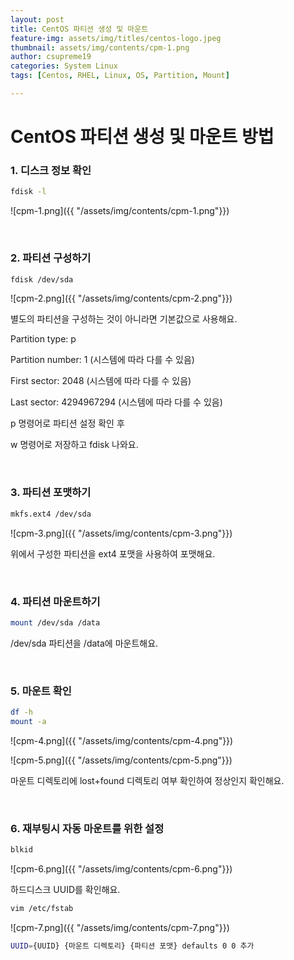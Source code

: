 ```yaml
---
layout: post
title: CentOS 파티션 생성 및 마운트
feature-img: assets/img/titles/centos-logo.jpeg
thumbnail: assets/img/contents/cpm-1.png
author: csupreme19
categories: System Linux
tags: [Centos, RHEL, Linux, OS, Partition, Mount]

---
```


# CentOS 파티션 생성 및 마운트 방법

### 1. 디스크 정보 확인

```sh
fdisk -l
```

![cpm-1.png]({{ "/assets/img/contents/cpm-1.png"}})

<br>

### 2. 파티션 구성하기

```sh
fdisk /dev/sda
```

![cpm-2.png]({{ "/assets/img/contents/cpm-2.png"}})

별도의 파티션을 구성하는 것이 아니라면 기본값으로 사용해요.

Partition type: p

Partition number: 1 (시스템에 따라 다를 수 있음)

First sector: 2048 (시스템에 따라 다를 수 있음)

Last sector: 4294967294 (시스템에 따라 다를 수 있음)

p 명령어로 파티션 설정 확인 후 

w 명령어로 저장하고 fdisk 나와요.

<br>

### 3. 파티션 포맷하기

```sh
mkfs.ext4 /dev/sda
```

![cpm-3.png]({{ "/assets/img/contents/cpm-3.png"}})

위에서 구성한 파티션을 ext4 포맷을 사용하여 포맷해요.

<br>

### 4. 파티션 마운트하기

```sh
mount /dev/sda /data
```

/dev/sda 파티션을 /data에 마운트해요.

<br>

### 5. 마운트 확인

```sh
df -h
mount -a
```

![cpm-4.png]({{ "/assets/img/contents/cpm-4.png"}})

![cpm-5.png]({{ "/assets/img/contents/cpm-5.png"}})

마운트 디렉토리에 lost+found 디렉토리 여부 확인하여 정상인지 확인해요.

<br>

### 6. 재부팅시 자동 마운트를 위한 설정

```sh
blkid
```

![cpm-6.png]({{ "/assets/img/contents/cpm-6.png"}})

하드디스크 UUID를 확인해요.

```sh
vim /etc/fstab
```

![cpm-7.png]({{ "/assets/img/contents/cpm-7.png"}})

```sh
UUID={UUID} {마운트 디렉토리} {파티션 포맷} defaults 0 0 추가
```

